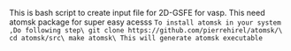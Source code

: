 This is bash script to create input file for 2D-GSFE for vasp. This need atomsk package for super easy acesss
`To install atomsk in your system ,Do following step\
git clone https://github.com/pierrehirel/atomsk/\
cd atomsk/src\
make atomsk\
This will generate atomsk executable`
